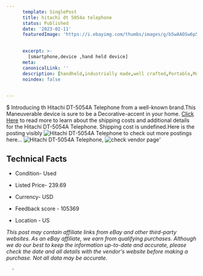 ```yaml
---
      template: SinglePost
      title: hitachi dt 5054a telephone
      status: Published
      date: '2023-02-11'
      featuredImage: 'https://i.ebayimg.com/thumbs/images/g/b5wAAOSw6p5gx3AV/s-l225.jpg'
       

      excerpt: >-
        [smartphone,device ,hand held device]
      meta:
      canonicalLink: ''
      description: [handheld,industrially made,well crafted,Portable,Mobile,Compact,Convenient,Lightweight,Maneuverable,Man-portable,Miniature,Carriable,Hand-held,Light,Holdable,Transportable,Mobile device,Pocket-sized,On-the-go,Wireless,Cordless,Compact size,Convenient size, smartphone,device ,hand held device]
      noindex: false
      

---
```

$
      Introducing th Hitachi DT-5054A Telephone from a well-known brand.This Maneuverable device  is sure to be a Decorative-accent in your home. [Click Here](https://www.ebay.com/itm/294226584445?hash=item448145637d%3Ag%3Ab5wAAOSw6p5gx3AV&mkevt=1&mkcid=1&mkrid=711-53200-19255-0&campid=%253CePNCampaignId%253E&customid=%253CreferenceId%253E&toolid=10049) to read more to learn about the shipping costs and additional details for the Hitachi DT-5054A Telephone. Shipping cost is undefined.Here is the posting visibly ![Hitachi DT-5054A Telephone](https://i.ebayimg.com/thumbs/images/g/b5wAAOSw6p5gx3AV/s-l225.jpg) to check out more postings here... ![Hitachi DT-5054A Telephone](https://i.ebayimg.com/images/g/b5wAAOSw6p5gx3AV/s-l1600.jpg), ![check vendor page](https://origin-galleryplus.ebayimg.com/ws/web/294226584445_2_0_1/225x225.jpg,https://origin-galleryplus.ebayimg.com/ws/web/294226584445_3_0_1/225x225.jpg,https://origin-galleryplus.ebayimg.com/ws/web/294226584445_4_0_1/225x225.jpg,https://origin-galleryplus.ebayimg.com/ws/web/294226584445_5_0_1/225x225.jpg,https://origin-galleryplus.ebayimg.com/ws/web/294226584445_6_0_1/225x225.jpg)'

      

 ## Technical Facts 



     
      

 - Condition- Used 


      

 - Listed Price- 239.69 


      

 - Currency- USD 


      

 - Feedback score - 105369 


      

 - Location - US 


      
      

 *_This post may contain affiliate links from eBay and other third-party websites. As an eBay affiliate, we earn from qualifying purchases. Although we do our best to keep the information up-to-date and accurate, please check the date and all details with the vendor's website before making a purchase. Not all data may be accurate._*




      -
